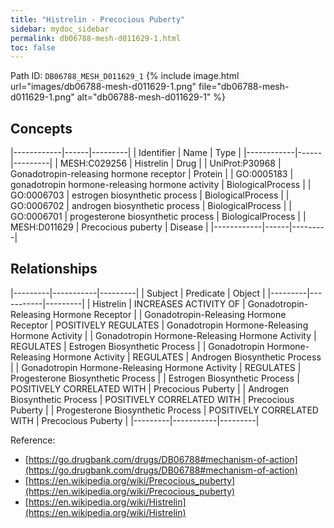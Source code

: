 ```yaml
---
title: "Histrelin - Precocious Puberty"
sidebar: mydoc_sidebar
permalink: db06788-mesh-d011629-1.html
toc: false 
---
```



Path ID: `DB06788_MESH_D011629_1`
{% include image.html url="images/db06788-mesh-d011629-1.png" file="db06788-mesh-d011629-1.png" alt="db06788-mesh-d011629-1" %}

## Concepts

|------------|------|---------|
| Identifier | Name | Type    |
|------------|------|---------|
| MESH:C029256 | Histrelin | Drug |
| UniProt:P30968 | Gonadotropin-releasing hormone receptor | Protein |
| GO:0005183 | gonadotropin hormone-releasing hormone activity | BiologicalProcess |
| GO:0006703 | estrogen biosynthetic process | BiologicalProcess |
| GO:0006702 | androgen biosynthetic process | BiologicalProcess |
| GO:0006701 | progesterone biosynthetic process | BiologicalProcess |
| MESH:D011629 | Precocious puberty | Disease |
|------------|------|---------|

## Relationships

|---------|-----------|---------|
| Subject | Predicate | Object  |
|---------|-----------|---------|
| Histrelin | INCREASES ACTIVITY OF | Gonadotropin-Releasing Hormone Receptor |
| Gonadotropin-Releasing Hormone Receptor | POSITIVELY REGULATES | Gonadotropin Hormone-Releasing Hormone Activity |
| Gonadotropin Hormone-Releasing Hormone Activity | REGULATES | Estrogen Biosynthetic Process |
| Gonadotropin Hormone-Releasing Hormone Activity | REGULATES | Androgen Biosynthetic Process |
| Gonadotropin Hormone-Releasing Hormone Activity | REGULATES | Progesterone Biosynthetic Process |
| Estrogen Biosynthetic Process | POSITIVELY CORRELATED WITH | Precocious Puberty |
| Androgen Biosynthetic Process | POSITIVELY CORRELATED WITH | Precocious Puberty |
| Progesterone Biosynthetic Process | POSITIVELY CORRELATED WITH | Precocious Puberty |
|---------|-----------|---------|

Reference: 
  - [https://go.drugbank.com/drugs/DB06788#mechanism-of-action](https://go.drugbank.com/drugs/DB06788#mechanism-of-action)
  - [https://en.wikipedia.org/wiki/Precocious_puberty](https://en.wikipedia.org/wiki/Precocious_puberty)
  - [https://en.wikipedia.org/wiki/Histrelin](https://en.wikipedia.org/wiki/Histrelin)
